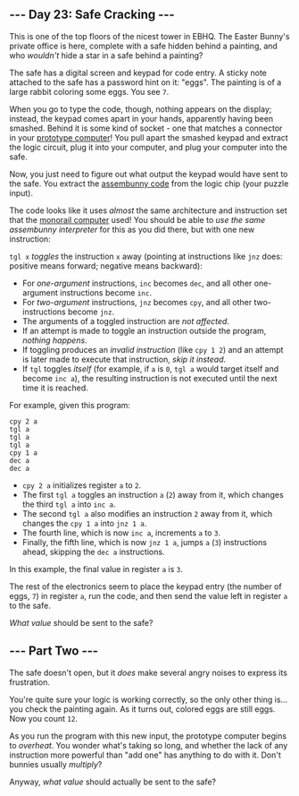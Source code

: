 ﻿
## --- Day 23: Safe Cracking ---

This is one of the top floors of the nicest tower in EBHQ. The Easter Bunny's private office is here, complete with a safe hidden behind a painting, and who  _wouldn't_  hide a star in a safe behind a painting?

The safe has a digital screen and keypad for code entry. A sticky note attached to the safe has a password hint on it: "eggs". The painting is of a large rabbit coloring some eggs. You see  `7`.

When you go to type the code, though, nothing appears on the display; instead, the keypad comes apart in your hands, apparently having been smashed. Behind it is some kind of socket - one that matches a connector in your  [prototype computer](https://adventofcode.com/2016/day/11)! You pull apart the smashed keypad and extract the logic circuit, plug it into your computer, and plug your computer into the safe.

Now, you just need to figure out what output the keypad would have sent to the safe. You extract the [assembunny code](https://adventofcode.com/2016/day/12) from the logic chip (your puzzle input).

The code looks like it uses  _almost_  the same architecture and instruction set that the  [monorail computer](https://adventofcode.com/2016/day/12)  used! You should be able to  _use the same assembunny interpreter_  for this as you did there, but with one new instruction:

`tgl x`  _toggles_  the instruction  `x`  away (pointing at instructions like  `jnz`  does: positive means forward; negative means backward):

-   For  _one-argument_  instructions,  `inc`  becomes  `dec`, and all other one-argument instructions become  `inc`.
-   For  _two-argument_  instructions,  `jnz`  becomes  `cpy`, and all other two-instructions become  `jnz`.
-   The arguments of a toggled instruction are  _not affected_.
-   If an attempt is made to toggle an instruction outside the program,  _nothing happens_.
-   If toggling produces an  _invalid instruction_  (like  `cpy 1 2`) and an attempt is later made to execute that instruction,  _skip it instead_.
-   If  `tgl`  toggles  _itself_  (for example, if  `a`  is  `0`,  `tgl a`  would target itself and become  `inc a`), the resulting instruction is not executed until the next time it is reached.

For example, given this program:

```
cpy 2 a
tgl a
tgl a
tgl a
cpy 1 a
dec a
dec a

```

-   `cpy 2 a`  initializes register  `a`  to  `2`.
-   The first  `tgl a`  toggles an instruction  `a`  (`2`) away from it, which changes the third  `tgl a`  into  `inc a`.
-   The second  `tgl a`  also modifies an instruction  `2`  away from it, which changes the  `cpy 1 a`  into  `jnz 1 a`.
-   The fourth line, which is now  `inc a`, increments  `a`  to  `3`.
-   Finally, the fifth line, which is now  `jnz 1 a`, jumps  `a`  (`3`) instructions ahead, skipping the  `dec a`  instructions.

In this example, the final value in register  `a`  is  `3`.

The rest of the electronics seem to place the keypad entry (the number of eggs,  `7`) in register  `a`, run the code, and then send the value left in register  `a`  to the safe.

_What value_  should be sent to the safe?


## --- Part Two ---

The safe doesn't open, but it  _does_  make several  angry noises  to express its frustration.

You're quite sure your logic is working correctly, so the only other thing is... you check the painting again. As it turns out, colored eggs are still eggs. Now you count  `12`.

As you run the program with this new input, the prototype computer begins to  _overheat_. You wonder what's taking so long, and whether the lack of any instruction more powerful than "add one" has anything to do with it. Don't bunnies usually  _multiply_?

Anyway,  _what value_  should actually be sent to the safe?